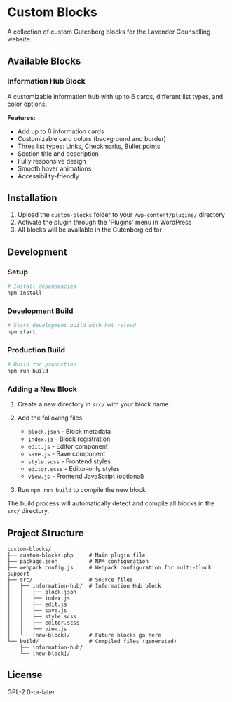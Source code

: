 # Custom Blocks

A collection of custom Gutenberg blocks for the Lavender Counselling website.

## Available Blocks

### Information Hub Block
A customizable information hub with up to 6 cards, different list types, and color options.

**Features:**
- Add up to 6 information cards
- Customizable card colors (background and border)
- Three list types: Links, Checkmarks, Bullet points
- Section title and description
- Fully responsive design
- Smooth hover animations
- Accessibility-friendly

## Installation

1. Upload the `custom-blocks` folder to your `/wp-content/plugins/` directory
2. Activate the plugin through the 'Plugins' menu in WordPress
3. All blocks will be available in the Gutenberg editor

## Development

### Setup
```bash
# Install dependencies
npm install
```

### Development Build
```bash
# Start development build with hot reload
npm start
```

### Production Build
```bash
# Build for production
npm run build
```

### Adding a New Block

1. Create a new directory in `src/` with your block name
2. Add the following files:
   - `block.json` - Block metadata
   - `index.js` - Block registration
   - `edit.js` - Editor component
   - `save.js` - Save component
   - `style.scss` - Frontend styles
   - `editor.scss` - Editor-only styles
   - `view.js` - Frontend JavaScript (optional)

3. Run `npm run build` to compile the new block

The build process will automatically detect and compile all blocks in the `src/` directory.

## Project Structure

```
custom-blocks/
├── custom-blocks.php     # Main plugin file
├── package.json          # NPM configuration
├── webpack.config.js     # Webpack configuration for multi-block support
├── src/                  # Source files
│   ├── information-hub/  # Information Hub block
│   │   ├── block.json
│   │   ├── index.js
│   │   ├── edit.js
│   │   ├── save.js
│   │   ├── style.scss
│   │   ├── editor.scss
│   │   └── view.js
│   └── [new-block]/      # Future blocks go here
└── build/                # Compiled files (generated)
    ├── information-hub/
    └── [new-block]/
```

## License

GPL-2.0-or-later
